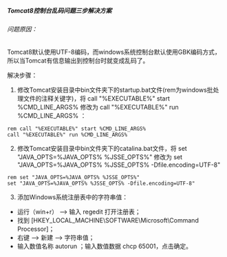 ##### Tomcat8控制台乱码问题三步解决方案

###### 问题原因：
Tomcat8默认使用UTF-8编码，而windows系统控制台默认使用GBK编码方式，所以当Tomcat有信息输出到控制台时就变成乱码了。

解决步骤：

1. 修改Tomcat安装目录中bin文件夹下的startup.bat文件(rem为windows批处理文件的注释关键字)，将 call "%EXECUTABLE%" start 
%CMD_LINE_ARGS%  修改为  call "%EXECUTABLE%" run %CMD_LINE_ARGS%  ：
```
rem call "%EXECUTABLE%" start %CMD_LINE_ARGS%
call "%EXECUTABLE%" run %CMD_LINE_ARGS%
```

2. 修改Tomcat安装目录中bin文件夹下的catalina.bat文件，将 set "JAVA_OPTS=%JAVA_OPTS% %JSSE_OPTS%"  修改为  set 
"JAVA_OPTS=%JAVA_OPTS% %JSSE_OPTS%  -Dfile.encoding=UTF-8"
```
rem set "JAVA_OPTS=%JAVA_OPTS% %JSSE_OPTS%"
set "JAVA_OPTS=%JAVA_OPTS% %JSSE_OPTS% -Dfile.encoding=UTF-8"
```

3. 添加Windows系统注册表中的字符串值：
*  运行（win+r） --> 输入 regedit 打开注册表；
*  找到 [HKEY_LOCAL_MACHINE\SOFTWARE\Microsoft\Command Processor]；
*  右键 --> 新建 --> 字符串值；
*  输入数值名称 autorun ；输入数值数据 chcp 65001，点击确定。

